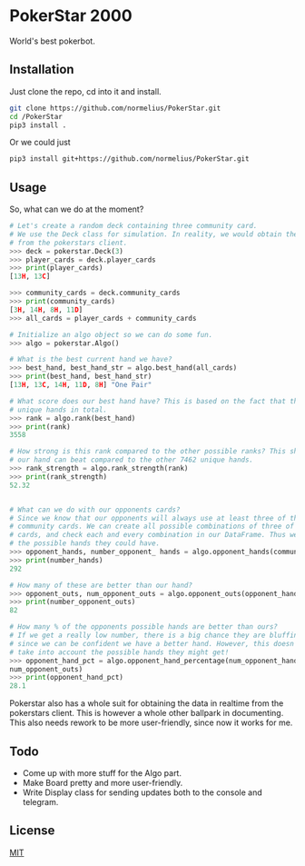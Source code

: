 # PokerStar 2000

World's best pokerbot.

## Installation

Just clone the repo, cd into it and install.
```bash
git clone https://github.com/normelius/PokerStar.git
cd /PokerStar
pip3 install .
```

Or we could just
```bash
pip3 install git+https://github.com/normelius/PokerStar.git
```

## Usage

So, what can we do at the moment?
```python
# Let's create a random deck containing three community card.
# We use the Deck class for simulation. In reality, we would obtain the cards
# from the pokerstars client.
>>> deck = pokerstar.Deck(3)
>>> player_cards = deck.player_cards
>>> print(player_cards)
[13H, 13C]

>>> community_cards = deck.community_cards
>>> print(community_cards)
[3H, 14H, 8H, 11D]
>>> all_cards = player_cards + community_cards

# Initialize an algo object so we can do some fun.
>>> algo = pokerstar.Algo()

# What is the best current hand we have?
>>> best_hand, best_hand_str = algo.best_hand(all_cards)
>>> print(best_hand, best_hand_str)
[13H, 13C, 14H, 11D, 8H] "One Pair"

# What score does our best hand have? This is based on the fact that there exist 7462 
# unique hands in total.
>>> rank = algo.rank(best_hand)
>>> print(rank)
3558

# How strong is this rank compared to the other possible ranks? This shows how many % 
# our hand can beat compared to the other 7462 unique hands.
>>> rank_strength = algo.rank_strength(rank)
>>> print(rank_strength)
52.32


# What can we do with our opponents cards?
# Since we know that our opponents will always use at least three of the 
# community cards. We can create all possible combinations of three of the community 
# cards, and check each and every combination in our DataFrame. Thus we know
# the possible hands they could have.
>>> opponent_hands, number_opponent_ hands = algo.opponent_hands(community_cards)
>>> print(number_hands) 
292

# How many of these are better than our hand?
>>> opponent_outs, num_opponent_outs = algo.opponent_outs(opponent_hands, rank)
>>> print(number_opponent_outs)
82

# How many % of the opponents possible hands are better than ours?
# If we get a really low number, there is a big chance they are bluffing,
# since we can be confident we have a better hand. However, this doesn't
# take into account the possible hands they might get!
>>> opponent_hand_pct = algo.opponent_hand_percentage(num_opponent_hands,
num_opponent_outs)
>>> print(opponent_hand_pct)
28.1

```
Pokerstar also has a whole suit for obtaining the data in realtime from the pokerstars client. This is however a whole other ballpark in documenting. This also needs rework to be more user-friendly, since now it works for me.

## Todo
- Come up with more stuff for the Algo part.
- Make Board pretty and more user-friendly. 
- Write Display class for sending updates both to the console and telegram.


## License
[MIT](https://choosealicense.com/licenses/mit/)

